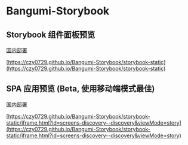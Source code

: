 # Bangumi-Storybook

## Storybook 组件面板预览

[国内部署](https://bangumi-app.5t5.top)

[https://czy0729.github.io/Bangumi-Storybook/storybook-static](https://czy0729.github.io/Bangumi-Storybook/storybook-static)

## SPA 应用预览 (Beta, 使用移动端模式最佳)

[国内部署](https://bangumi-app.5t5.top/iframe.html?viewMode=story&id=screens-discovery--discovery)

[https://czy0729.github.io/Bangumi-Storybook/storybook-static/iframe.html?id=screens-discovery--discovery&viewMode=story](https://czy0729.github.io/Bangumi-Storybook/storybook-static/iframe.html?id=screens-discovery--discovery&viewMode=story)

